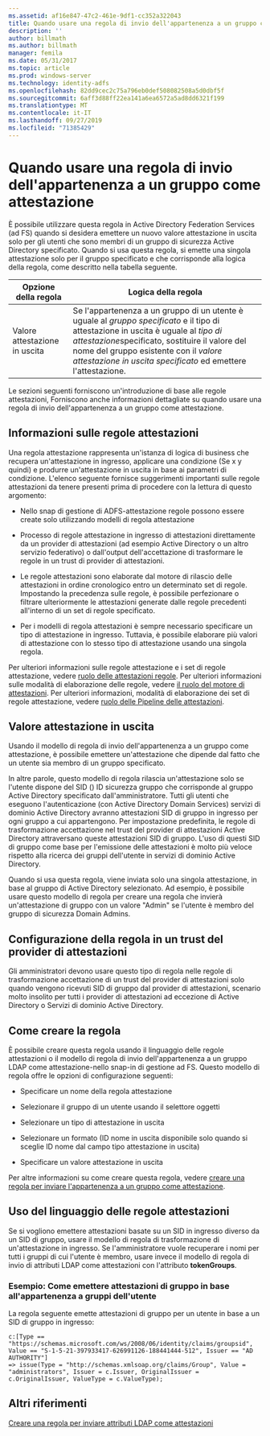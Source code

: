 ```yaml
---
ms.assetid: af16e847-47c2-461e-9df1-cc352a322043
title: Quando usare una regola di invio dell'appartenenza a un gruppo come attestazione
description: ''
author: billmath
ms.author: billmath
manager: femila
ms.date: 05/31/2017
ms.topic: article
ms.prod: windows-server
ms.technology: identity-adfs
ms.openlocfilehash: 82dd9cec2c75a796eb0def508082508a5d0dbf5f
ms.sourcegitcommit: 6aff3d88ff22ea141a6ea6572a5ad8dd6321f199
ms.translationtype: MT
ms.contentlocale: it-IT
ms.lasthandoff: 09/27/2019
ms.locfileid: "71385429"
---
```

# <a name="when-to-use-a-send-group-membership-as-a-claim-rule"></a>Quando usare una regola di invio dell'appartenenza a un gruppo come attestazione
È possibile utilizzare questa regola in Active Directory Federation Services \(ad FS\) quando si desidera emettere un nuovo valore attestazione in uscita solo per gli utenti che sono membri di un gruppo di sicurezza Active Directory specificato. Quando si usa questa regola, si emette una singola attestazione solo per il gruppo specificato e che corrisponde alla logica della regola, come descritto nella tabella seguente.  
  
|Opzione della regola|Logica della regola|  
|---------------|--------------|  
|Valore attestazione in uscita|Se l'appartenenza a un gruppo di un utente è uguale al *gruppo specificato* e il tipo di attestazione in uscita è uguale al *tipo di attestazione*specificato, sostituire il valore del nome del gruppo esistente con il *valore attestazione in uscita specificato* ed emettere l'attestazione.|  
  
Le sezioni seguenti forniscono un'introduzione di base alle regole attestazioni, Forniscono anche informazioni dettagliate su quando usare una regola di invio dell'appartenenza a un gruppo come attestazione.  
  
## <a name="about-claim-rules"></a>Informazioni sulle regole attestazioni  
Una regola attestazione rappresenta un'istanza di logica di business che recupera un'attestazione in ingresso, applicare una condizione \(Se x y quindi\) e produrre un'attestazione in uscita in base ai parametri di condizione. L'elenco seguente fornisce suggerimenti importanti sulle regole attestazioni da tenere presenti prima di procedere con la lettura di questo argomento:  
  
-   Nello snap di gestione di ADFS\-attestazione regole possono essere create solo utilizzando modelli di regola attestazione  
  
-   Processo di regole attestazione in ingresso di attestazioni direttamente da un provider di attestazioni \(ad esempio Active Directory o un altro servizio federativo\) o dall'output dell'accettazione di trasformare le regole in un trust di provider di attestazioni.  
  
-   Le regole attestazioni sono elaborate dal motore di rilascio delle attestazioni in ordine cronologico entro un determinato set di regole. Impostando la precedenza sulle regole, è possibile perfezionare o filtrare ulteriormente le attestazioni generate dalle regole precedenti all'interno di un set di regole specificato.  
  
-   Per i modelli di regola attestazioni è sempre necessario specificare un tipo di attestazione in ingresso. Tuttavia, è possibile elaborare più valori di attestazione con lo stesso tipo di attestazione usando una singola regola.  
  
Per ulteriori informazioni sulle regole attestazione e i set di regole attestazione, vedere [ruolo delle attestazioni regole](The-Role-of-Claim-Rules.md). Per ulteriori informazioni sulle modalità di elaborazione delle regole, vedere [il ruolo del motore di attestazioni](The-Role-of-the-Claims-Engine.md). Per ulteriori informazioni, modalità di elaborazione dei set di regole attestazione, vedere [ruolo delle Pipeline delle attestazioni](The-Role-of-the-Claims-Pipeline.md).  
  
## <a name="outgoing-claim-value"></a>Valore attestazione in uscita  
Usando il modello di regola di invio dell'appartenenza a un gruppo come attestazione, è possibile emettere un'attestazione che dipende dal fatto che un utente sia membro di un gruppo specificato.  
  
In altre parole, questo modello di regola rilascia un'attestazione solo se l'utente dispone del SID \(\) ID sicurezza gruppo che corrisponde al gruppo Active Directory specificato dall'amministratore. Tutti gli utenti che eseguono l'autenticazione \(con Active Directory Domain Services\) servizi di dominio Active Directory avranno attestazioni SID di gruppo in ingresso per ogni gruppo a cui appartengono. Per impostazione predefinita, le regole di trasformazione accettazione nel trust del provider di attestazioni Active Directory attraversano queste attestazioni SID di gruppo. L'uso di questi SID di gruppo come base per l'emissione delle attestazioni è molto più veloce rispetto alla ricerca dei gruppi dell'utente in servizi di dominio Active Directory.  
  
Quando si usa questa regola, viene inviata solo una singola attestazione, in base al gruppo di Active Directory selezionato. Ad esempio, è possibile usare questo modello di regola per creare una regola che invierà un'attestazione di gruppo con un valore "Admin" se l'utente è membro del gruppo di sicurezza Domain Admins.  
  
## <a name="configuring-this-rule-on-a-claims-provider-trust"></a>Configurazione della regola in un trust del provider di attestazioni  
Gli amministratori devono usare questo tipo di regola nelle regole di trasformazione accettazione di un trust del provider di attestazioni solo quando vengono ricevuti SID di gruppo dal provider di attestazioni, scenario molto insolito per tutti i provider di attestazioni ad eccezione di Active Directory o Servizi di dominio Active Directory.  
  
## <a name="how-to-create-this-rule"></a>Come creare la regola  
È possibile creare questa regola usando il linguaggio delle regole attestazioni o il modello di regola di invio dell'appartenenza a un gruppo LDAP come attestazione\-nello snap-in di gestione ad FS. Questo modello di regola offre le opzioni di configurazione seguenti:  
  
-   Specificare un nome della regola attestazione  
  
-   Selezionare il gruppo di un utente usando il selettore oggetti  
  
-   Selezionare un tipo di attestazione in uscita  
  
-   Selezionare un formato \(ID nome in uscita disponibile solo quando si sceglie ID nome dal campo tipo attestazione in uscita\)  
  
-   Specificare un valore attestazione in uscita  
  
Per altre informazioni su come creare questa regola, vedere [creare una regola per inviare l'appartenenza a un gruppo come attestazione](https://technet.microsoft.com/library/ee913569.aspx).  
  
## <a name="using-the-claim-rule-language"></a>Uso del linguaggio delle regole attestazioni  
Se si vogliono emettere attestazioni basate su un SID in ingresso diverso da un SID di gruppo, usare il modello di regola di trasformazione di un'attestazione in ingresso. Se l'amministratore vuole recuperare i nomi per tutti i gruppi di cui l'utente è membro, usare invece il modello di regola di invio di attributi LDAP come attestazioni con l'attributo **tokenGroups**.  
  
### <a name="example-how-to-issue-group-claims-based-on-the-users-group-membership"></a>Esempio: Come emettere attestazioni di gruppo in base all'appartenenza a gruppi dell'utente  
La regola seguente emette attestazioni di gruppo per un utente in base a un SID di gruppo in ingresso:  
  
```  
c:[Type == "https://schemas.microsoft.com/ws/2008/06/identity/claims/groupsid", Value == "S-1-5-21-397933417-626991126-188441444-512", Issuer == "AD AUTHORITY"]  
=> issue(Type = "http://schemas.xmlsoap.org/claims/Group", Value = "administrators", Issuer = c.Issuer, OriginalIssuer = c.OriginalIssuer, ValueType = c.ValueType);  
```  
  
## <a name="additional-references"></a>Altri riferimenti  
[Creare una regola per inviare attributi LDAP come attestazioni](https://technet.microsoft.com/library/dd807115.aspx)  
  

